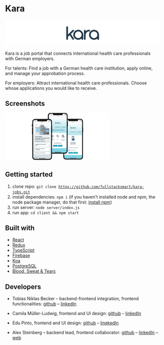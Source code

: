 # Kara

<img src="./readme_images/kara_banner.png" alt="kara" style="zoom:50%;" />

Kara is a job portal that connects international health care professionals with German employers.

For talents: Find a job with a German health care institution, apply online, and manage your approbation process.

For employers: Attract international health care professionals. Choose whose applications you would like to receive.

## Screenshots

<img src="./readme_images/iphoneCentered.png" alt="iphone" style="zoom: 33%;" />

## Getting started

1. clone repo: <code>git clone https://github.com/fullstacksmart/kara-jobs.git</code>
2. install dependencies: <code>npm i</code> (if you haven't installed node and npm, the node package manager, do that first: [install npm](https://www.npmjs.com/get-npm))
3. run server: <code>node server/index.js</code>
4. run app: <code>cd client && npm start</code>

## Built with

- [React](https://reactjs.org/)
- [Redux](https://redux.js.org/)
- [TypeScript](https://www.typescriptlang.org/)
- [Firebase](https://firebase.google.com/)
- [Koa](https://koajs.com/)
- [PostgreSQL](https://www.postgresql.org/)
- [Blood, Sweat & Tears](https://bloodsweatandtears.com/)

## Developers

- Tobias Niklas Becker – backend-frontend integration, frontend functionalities: [github](https://github.com/beckertobias) – [linkedIn](https://www.linkedin.com/in/tobias-n-becker/)
- Camila Müller-Ludwig, frontend and UI design: [github](https://github.com/camifernweh) – [linkedIn](https://www.linkedin.com/in/cmullerludwig/)
- Edu Pinto, frontend and UI design: [github](https://github.com/pintoedo) – [linekedIn](https://www.linkedin.com/in/pintocodes/)

- Alex Steinberg – backend lead, frontend collaborator: [github](https://github.com/atsteinberg) – [linkedIn](www.linkedin.com/in/atsteinberg) – [web](https://atsteinberg.github.io)
